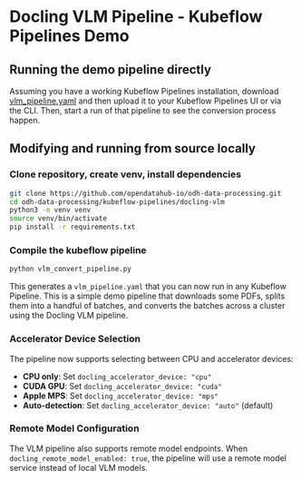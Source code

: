 # Docling VLM Pipeline - Kubeflow Pipelines Demo

## Running the demo pipeline directly

Assuming you have a working Kubeflow Pipelines installation, download [vlm_pipeline.yaml](vlm_pipeline.yaml) and then upload it to your Kubeflow Pipelines UI or via the CLI. Then, start a run of that pipeline to see the conversion process happen.

## Modifying and running from source locally

### Clone repository, create venv, install dependencies

```bash
git clone https://github.com/opendatahub-io/odh-data-processing.git
cd odh-data-processing/kubeflow-pipelines/docling-vlm
python3 -m venv venv
source venv/bin/activate
pip install -r requirements.txt
```

### Compile the kubeflow pipeline

```bash
python vlm_convert_pipeline.py
```

This generates a `vlm_pipeline.yaml` that you can now run in any Kubeflow Pipeline. This is a simple demo pipeline that downloads some PDFs, splits them into a handful of batches, and converts the batches across a cluster using the Docling VLM pipeline.

### Accelerator Device Selection

The pipeline now supports selecting between CPU and accelerator devices:

- **CPU only**: Set `docling_accelerator_device: "cpu"`
- **CUDA GPU**: Set `docling_accelerator_device: "cuda"`
- **Apple MPS**: Set `docling_accelerator_device: "mps"`
- **Auto-detection**: Set `docling_accelerator_device: "auto"` (default)

### Remote Model Configuration

The VLM pipeline also supports remote model endpoints. When `docling_remote_model_enabled: true`, the pipeline will use a remote model service instead of local VLM models.
